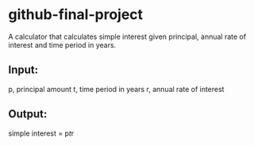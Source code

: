 # github-final-project

A calculator that calculates simple interest given principal, annual rate of interest and time period in years.

## Input:
  p, principal amount
  t, time period in years
  r, annual rate of interest
## Output:
  simple interest = p*t*r
